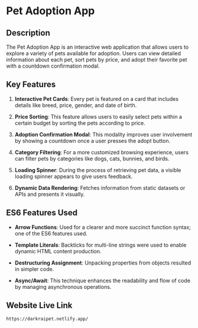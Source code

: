# Pet Adoption App

## Description
The Pet Adoption App is an interactive web application that allows users to explore a variety of pets available for adoption. Users can view detailed information about each pet, sort pets by price, and adopt their favorite pet with a countdown confirmation modal.

## Key Features

1. **Interactive Pet Cards**: Every pet is featured on a card that includes details like breed, price, gender, and date of birth.

2. **Price Sorting**: This feature allows users to easily select pets within a certain budget by sorting the pets according to price.


3. **Adoption Confirmation Modal**: This modality improves user involvement by showing a countdown once a user presses the adopt button.


4. **Category Filtering**: For a more customized browsing experience, users can filter pets by categories like dogs, cats, bunnies, and birds.


5. **Loading Spinner**: During the process of retrieving pet data, a visible loading spinner appears to give users feedback.


6. **Dynamic Data Rendering**: Fetches information from static datasets or APIs and presents it visually.


## ES6 Features Used

- **Arrow Functions**: Used for a clearer and more succinct function syntax; one of the ES6 features used.

- **Template Literals**: Backticks for multi-line strings were used to enable dynamic HTML content production.

- **Destructuring Assignment**: Unpacking properties from objects resulted in simpler code.

- **Async/Await**: This technique enhances the readability and flow of code by managing asynchronous operations.

## Website Live Link

```
https://darkraipet.netlify.app/
```
